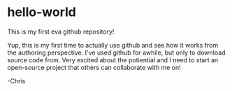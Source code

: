 hello-world
===========

This is my first eva github repository!

Yup, this is my first time to actually use github and see how it works from the authoring perspective.   I've used github for awhile, but only to download source code from.   Very excited about the potiential and I need to start an open-source project that others can collaborate with me on!

-Chris
